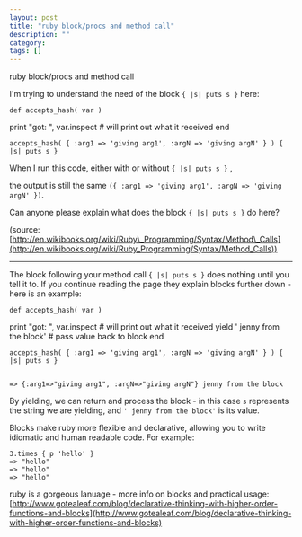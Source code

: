 ```yaml
---
layout: post
title: "ruby block/procs and method call"
description: ""
category:
tags: []
---
```


ruby block/procs and method call


I'm trying to understand the need of the block `{ |s| puts s }` here:

    def accepts_hash( var )
  print "got: ", var.inspect # will print out what it received
end
    
    
    accepts_hash( { :arg1 => 'giving arg1', :argN => 'giving argN' } ) { |s| puts s }

When I run this code, either with or without `{ |s| puts s }` ,

the output is still the same `({ :arg1 => 'giving arg1', :argN => 'giving argN' })`.

Can anyone please explain what does the block `{ |s| puts s }` do here?

(source: [http://en.wikibooks.org/wiki/Ruby\_Programming/Syntax/Method\_Calls](http://en.wikibooks.org/wiki/Ruby_Programming/Syntax/Method_Calls))


--------------------------------------- 
The block following your method call `{ |s| puts s }` does nothing until you tell it to. If you continue reading the page they explain blocks further down - here is an example:

    def accepts_hash( var )
print "got: ", var.inspect # will print out what it received
yield ' jenny from the block' # pass value back to block
    end
    
    
    accepts_hash( { :arg1 => 'giving arg1', :argN => 'giving argN' } ) { |s| puts s }
    
    
    => {:arg1=>"giving arg1", :argN=>"giving argN"} jenny from the block

By yielding, we can return and process the block - in this case `s` represents the string we are yielding, and `' jenny from the block'` is its value.

Blocks make ruby more flexible and declarative, allowing you to write idiomatic and human readable code. For example:

    3.times { p 'hello' } 
    => "hello"
    => "hello"
    => "hello"

ruby is a gorgeous lanuage - more info on blocks and practical usage: [http://www.gotealeaf.com/blog/declarative-thinking-with-higher-order-functions-and-blocks](http://www.gotealeaf.com/blog/declarative-thinking-with-higher-order-functions-and-blocks)


